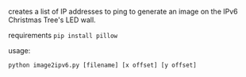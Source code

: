 creates a list of IP addresses to ping to generate an image on the IPv6 Christmas Tree's LED wall.


requirements
`pip install pillow`

usage:

`python image2ipv6.py [filename] [x offset] [y offset]`
